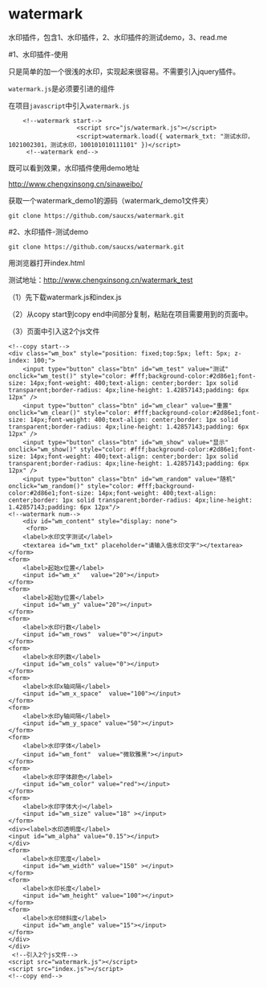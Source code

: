 # watermark
水印插件，包含1、水印插件，2、水印插件的测试demo，3、read.me


#1、水印插件-使用

只是简单的加一个很浅的水印，实现起来很容易。不需要引入jquery插件。

`watermark.js`是必须要引进的组件

在项目`javascript`中引入`watermark.js`

        <!--watermark start-->
        		       <script src="js/watermark.js"></script>
        		       <script>watermark.load({ watermark_txt: "测试水印，1021002301，测试水印，100101010111101" })</script>
         <!--watermark end-->

既可以看到效果，水印插件使用demo地址

http://www.chengxinsong.cn/sinaweibo/

获取一个watermark_demo1的源码（watermark_demo1文件夹）

`git clone https://github.com/saucxs/watermark.git`



#2、水印插件-测试demo

`git clone https://github.com/saucxs/watermark.git`

用浏览器打开index.html

测试地址：http://www.chengxinsong.cn/watermark_test

（1）先下载watermark.js和index.js

（2）从copy start到copy end中间部分复制，粘贴在项目需要用到的页面中。

（3）页面中引入这2个js文件

    <!--copy start-->
    <div class="wm_box" style="position: fixed;top:5px; left: 5px; z-index: 100;">
        <input type="button" class="btn" id="wm_test" value="测试" onclick="wm_test()" style="color: #fff;background-color:#2d86e1;font-size: 14px;font-weight: 400;text-align: center;border: 1px solid transparent;border-radius: 4px;line-height: 1.42857143;padding: 6px 12px" />
        <input type="button" class="btn" id="wm_clear" value="重置" onclick="wm_clear()" style="color: #fff;background-color:#2d86e1;font-size: 14px;font-weight: 400;text-align: center;border: 1px solid transparent;border-radius: 4px;line-height: 1.42857143;padding: 6px 12px" />
        <input type="button" class="btn" id="wm_show" value="显示" onclick="wm_show()" style="color: #fff;background-color:#2d86e1;font-size: 14px;font-weight: 400;text-align: center;border: 1px solid transparent;border-radius: 4px;line-height: 1.42857143;padding: 6px 12px" />
        <input type="button" class="btn" id="wm_random" value="随机" onclick="wm_random()" style="color: #fff;background-color:#2d86e1;font-size: 14px;font-weight: 400;text-align: center;border: 1px solid transparent;border-radius: 4px;line-height: 1.42857143;padding: 6px 12px"/>
    <!--watermark num-->
        <div id="wm_content" style="display: none">
         <form>
        <label>水印文字测试</label>
        <textarea id="wm_txt" placeholder="请输入值水印文字"></textarea>
    </form>
    <form>
        <label>起始x位置</label>
        <input id="wm_x"   value="20"></input>
    </form>
    <form>
        <label>起始y位置</label>
        <input id="wm_y" value="20"></input>
    </form>
    <form>
        <label>水印行数</label>
        <input id="wm_rows"  value="0"></input>
    </form>
    <form>
        <label>水印列数</label>
        <input id="wm_cols" value="0"></input>
    </form>
    <form>
        <label>水印x轴间隔</label>
        <input id="wm_x_space"  value="100"></input>
    </form>
    <form>
        <label>水印y轴间隔</label>
        <input id="wm_y_space" value="50"></input>
    </form>
    <form>
        <label>水印字体</label>
        <input id="wm_font"  value="微软雅黑"></input>
    </form>
    <form>
        <label>水印字体颜色</label>
        <input id="wm_color" value="red"></input>
    </form>
    <form>
        <label>水印字体大小</label>
        <input id="wm_size" value="18" ></input>
    </form>
    <div><label>水印透明度</label>
    <input id="wm_alpha" value="0.15"></input>
    </div>
    <form>
        <label>水印宽度</label>
        <input id="wm_width" value="150" ></input>
    </form>
    <form>
        <label>水印长度</label>
        <input id="wm_height" value="100"></input>
    </form>
    <form>
        <label>水印倾斜度</label>
        <input id="wm_angle" value="15"></input>
    </form>
    </div>
    </div>
     <!--引入2个js文件-->
    <script src="watermark.js"></script>
    <script src="index.js"></script>
    <!--copy end-->